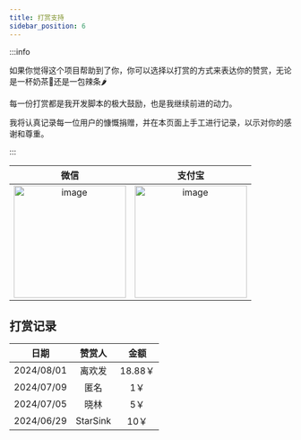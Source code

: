 ```yaml
---
title: 打赏支持
sidebar_position: 6
---
```


:::info

如果你觉得这个项目帮助到了你，你可以选择以打赏的方式来表达你的赞赏，无论是一杯奶茶🧋还是一包辣条🌶️

每一份打赏都是我开发脚本的极大鼓励，也是我继续前进的动力。

我将认真记录每一位用户的慷慨捐赠，并在本页面上手工进行记录，以示对你的感谢和尊重。

:::

|                             微信                             |                            支付宝                            |
| :----------------------------------------------------------: | :----------------------------------------------------------: |
| <img src="https://pic.rmb.bdstatic.com/bjh/240725/64352730d646ff37f7e1e9dba675ee959956.png" alt="image" height="200"/> | <img src="https://pic.rmb.bdstatic.com/bjh/240725/76f3b21ac37385a8601b9aa240971b8a9495.png" alt="image" height="200"/> |

## 打赏记录

|    日期    |  赞赏人  |  金额   |
| :--------: | :------: | :-----: |
| 2024/08/01 |  离欢发  | 18.88￥ |
| 2024/07/09 |   匿名   |   1￥   |
| 2024/07/05 |   晓林   |   5￥   |
| 2024/06/29 | StarSink |  10￥   |